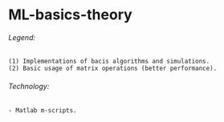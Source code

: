 # ML-basics-theory

###### Legend:
```
(1) Implementations of bacis algorithms and simulations.
(2) Basic usage of matrix operations (better performance).
```

###### Technology:
```
- Matlab m-scripts.
```
